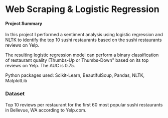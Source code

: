 # Web Scraping & Logistic Regression

#### Project Summary
In this project I performed a sentiment analysis using logistic regression and NLTK to identify the top 10 sushi restaurants based on the sushi restaurants reviews on Yelp.

The resulting logistic regression model can perform a binary classification of restaurant quality (Thumbs-Up or Thumbs-Down" based on its top reviews on Yelp. The AUC is 0.75.

Python packages used: Scikit-Learn, BeautifulSoup, Pandas, NLTK, MatplotLib

### Dataset
Top 10 reviews per restaurant for the first 60 most popular sushi restaurants in Bellevue, WA according to Yelp.com.
